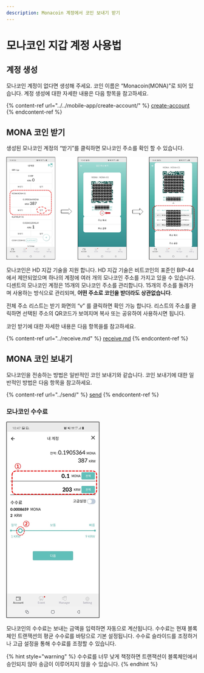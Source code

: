 ```yaml
---
description: Monacoin 계정에서 코인 보내기 받기
---
```


# 모나코인 지갑 계정 사용법

## 계정 생성

모나코인 계정이 없다면 생성해 주세요. 코인 이름은 “Monacoin(MONA)”로 되어 있습니다. 계정 생성에 대한 자세한 내용은 다음 항목을 참고하세요.

{% content-ref url="../../mobile-app/create-account/" %}
[create-account](../../mobile-app/create-account/)
{% endcontent-ref %}

## MONA 코인 받기

생성된 모나코인 계정의 “받기”를 클릭하면 모나코인 주소를 확인 할 수 있습니다.

<div align="left">

<img src="../../.gitbook/assets/image (208).png" alt="">

</div>


모나코인은 HD 지갑 기술을 지원 합니다. HD 지갑 기술은 비트코인의 표준인 BIP-44에서 제안되었으며 하나의 계정에 여러 개의 모나코인 주소를 가지고 있을 수 있습니다. 디센트의 모나코인 계정은 15개의 모나코인 주소를 관리합니다. 15개의 주소를 돌려가며 사용하는 방식으로 관리되며, **어떤 주소로 코인을 받더라도 상관없습니다**.

전체 주소 리스트는 받기 화면의 “ⅴ” 를 클릭하면 확인 가능 합니다. 리스트의 주소를 클릭하면 선택된 주소의 QR코드가 보여지며 복사 또는 공유하여 사용하시면 됩니다.

코인 받기에 대한 자세한 내용은 다음 항목을를 참고하세요.

{% content-ref url="../receive.md" %}
[receive.md](../receive.md)
{% endcontent-ref %}

## MONA 코인 보내기

모나코인을 전송하는 방법은 일반적인 코인 보내기와 같습니다. 코인 보내기에 대한 일반적인 방법은 다음 항목을 참고하세요.

{% content-ref url="../send/" %}
[send](../send/)
{% endcontent-ref %}

### 모나코인 수수료

<div align="left">

<img src="../../.gitbook/assets/image (207).png" alt="">

</div>

모나코인의 수수료는 보내는 금액을 입력하면 자동으로 계산됩니다. 수수료는 현재 블록체인 트랜잭션의 평균 수수료를 바탕으로 기본 설정됩니다. 수수료 슬라이드를 조정하거나 고급 설정을 통해 수수료를 조정할 수 있습니다.

{% hint style="warning" %}
수수료를 너무 낮게 책정하면 트랜잭션이 블록체인에서 승인되지 않아 송금이 이루어지지 않을 수 있습니다.
{% endhint %}
